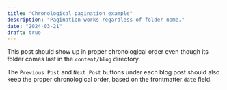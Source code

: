```yaml
---
title: "Chronological pagination example"
description: "Pagination works regardless of folder name."
date: "2024-03-21"
draft: true
---
```


This post should show up in proper chronological order even though its folder comes last in the `content/blog` directory.

The `Previous Post` and `Next Post` buttons under each blog post should also keep the proper chronological order, based on the frontmatter `date` field.
